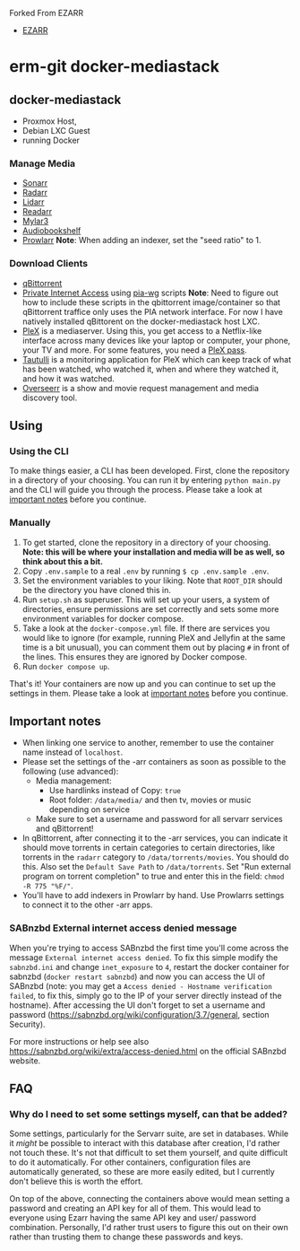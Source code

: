 Forked From EZARR
- [EZARR](https://github.com/Luctia/ezarr)

# erm-git docker-mediastack

## docker-mediastack
- Proxmox Host,
 - Debian LXC Guest
  -  running Docker

### Manage Media
- [Sonarr](https://sonarr.tv/) 
- [Radarr](https://radarr.video/) 
- [Lidarr](https://lidarr.audio/) 
- [Readarr](https://readarr.com/) 
- [Mylar3](https://github.com/mylar3/mylar3) 
- [Audiobookshelf](https://www.audiobookshelf.org/)
- [Prowlarr](https://wiki.servarr.com/prowlarr) **Note**: When adding an indexer, set the "seed ratio" to 1.

### Download Clients
- [qBittorrent](https://www.qbittorrent.org/)
- [Private Internet Access](https://www.privateinternetaccess.com/) using [pia-wg](https://github.com/triffid/pia-wg) scripts **Note**: Need to figure out how to include these scripts in the qbittorrent image/container so that qBittorrent traffice only uses the PIA network interface. For now I have natively installed qBittorent on the docker-mediastack host LXC.
- [PleX](https://www.plex.tv/) is a mediaserver. Using this, you get access to a Netflix-like
  interface across many devices like your laptop or computer, your phone, your TV and more. For
  some features, you need a [PleX pass](https://www.plex.tv/nl/plex-pass/).
- [Tautulli](https://tautulli.com/) is a monitoring application for PleX  which can keep track of
  what has been watched, who watched it, when and where they watched it, and how it was watched.
- [Overseerr](https://overseerr.dev/) is a show and movie request management and media discovery
   tool.

## Using
### Using the CLI
To make things easier, a CLI has been developed. First, clone the repository in a directory of your
choosing. You can run it by entering `python main.py` and the CLI will guide you through the
process. Please take a look at [important notes](#important-notes) before you continue.

### Manually
1. To get started, clone the repository in a directory of your choosing. **Note: this will be where
   your installation and media will be as well, so think about this a bit.**
2. Copy `.env.sample` to a real `.env` by running `$ cp .env.sample .env`.
3. Set the environment variables to your liking. Note that `ROOT_DIR` should be the directory you
   have cloned this in.
4. Run `setup.sh` as superuser. This will set up your users, a system of directories, ensure
   permissions are set correctly and sets some more environment variables for docker compose.
5. Take a look at the `docker-compose.yml` file. If there are services you would like to ignore
   (for example, running PleX and Jellyfin at the same time is a bit unusual), you can comment them
   out by placing `#` in front of the lines. This ensures they are ignored by Docker compose.
6. Run `docker compose up`.

That's it! Your containers are now up and you can continue to set up the settings in them. Please
take a look at [important notes](#important-notes) before you continue.

## Important notes
- When linking one service to another, remember to use the container name instead of `localhost`.
- Please set the settings of the -arr containers as soon as possible to the following (use
  advanced):
  - Media management:
    - Use hardlinks instead of Copy: `true`
    - Root folder: `/data/media/` and then tv, movies or music depending on service
  - Make sure to set a username and password for all servarr services and qBittorrent!
- In qBittorrent, after connecting it to the -arr services, you can indicate it should move
  torrents in certain categories to certain directories, like torrents in the `radarr` category
  to `/data/torrents/movies`. You should do this. Also set the `Default Save Path` to
  `/data/torrents`. Set "Run external program on torrent completion" to true and enter this in the
  field: `chmod -R 775 "%F/"`.
- You'll have to add indexers in Prowlarr by hand. Use Prowlarrs settings to connect it to the
  other -arr apps.
  
### SABnzbd External internet access denied message
When you're trying to access SABnzbd the first time you'll come across the message `External
internet access denied`. To fix this simple modify the `sabnzbd.ini` and change `inet_exposure` to
`4`, restart the docker container for sabnzbd (`docker restart sabnzbd`) and now you can access the
UI of SABnzbd (note: you may get a `Access denied - Hostname verification failed`, to fix this,
simply go to the IP of your server directly instead of the hostname). After accessing the UI don't
forget to set a username and password (https://sabnzbd.org/wiki/configuration/3.7/general,
section Security).

For more instructions or help see also https://sabnzbd.org/wiki/extra/access-denied.html on the
official SABnzbd website.

## FAQ

### Why do I need to set some settings myself, can that be added?
Some settings, particularly for the Servarr suite, are set in databases. While it *might* be
possible to interact with this database after creation, I'd rather not touch these. It's not
that difficult to set them yourself, and quite difficult to do it automatically. For other
containers, configuration files are automatically generated, so these are more easily edited,
but I currently don't believe this is worth the effort.

On top of the above, connecting the containers above would mean setting a password and creating an
API key for all of them. This would lead to everyone using Ezarr having the same API key and user/
password combination. Personally, I'd rather trust users to figure this out on their own rather
than trusting them to change these passwords and keys.
